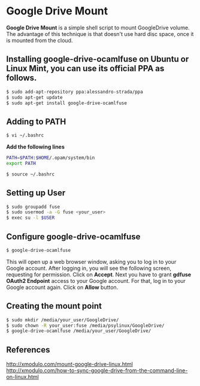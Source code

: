 # Google Drive Mount

**Google Drive Mount** is a simple shell script to mount GoogleDrive volume. The advantage of this technique is that doesn't use hard disc space, once it is mounted from the cloud.

## Installing google-drive-ocamlfuse on Ubuntu or Linux Mint, you can use its official PPA as follows.
```bash
$ sudo add-apt-repository ppa:alessandro-strada/ppa
$ sudo apt-get update
$ sudo apt-get install google-drive-ocamlfuse 
```

## Adding to PATH
```bash
$ vi ~/.bashrc
```
**Add the following lines**
```bash
PATH=$PATH:$HOME/.opam/system/bin
export PATH 
```

```bash
$ source ~/.bashrc 
```

## Setting up User
```bash
$ sudo groupadd fuse
$ sudo usermod -a -G fuse <your_user>
$ exec su -l $USER
```

## Configure google-drive-ocamlfuse
```bash
$ google-drive-ocamlfuse
```

This will open up a web browser window, asking you to log in to your Google account. After logging in, you will see the following screen, requesting for permission. Click on **Accept**.
Next you have to grant **gdfuse OAuth2 Endpoint** access to your Google account. For that, log in to your Google account again.
Click on **Allow** button.

## Creating the mount point
```bash
$ sudo mkdir /media/your_user/GoogleDrive/
$ sudo chown -R your_user:fuse /media/psylinux/GoogleDrive/
$ google-drive-ocamlfuse /media/your_user/GoogleDrive/
```

## References
http://xmodulo.com/mount-google-drive-linux.html
http://xmodulo.com/how-to-sync-google-drive-from-the-command-line-on-linux.html

